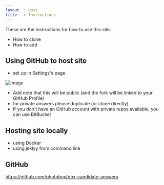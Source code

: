 ```yaml
---
layout  : post
title   : Instructions
---
```


These are the instructions for how to use this site.

- How to clone
- How to add

## Using GitHub to host site

- set up in Settings's page

![image](https://user-images.githubusercontent.com/656739/34519761-8ca48c54-f07d-11e7-8ac5-4e4b810fa682.png)

- Add note that this will be public (and the fork will be linked to your GitHub Profile)
- for private answers please duplicate (or clone directly).
- If you don't have an GitHub account with private repos available, you can use BitBucket

## Hosting site locally

- using Docker
- using jeklyy from command line



## GitHub

https://github.com/photobox/pbx-candidate-answers
